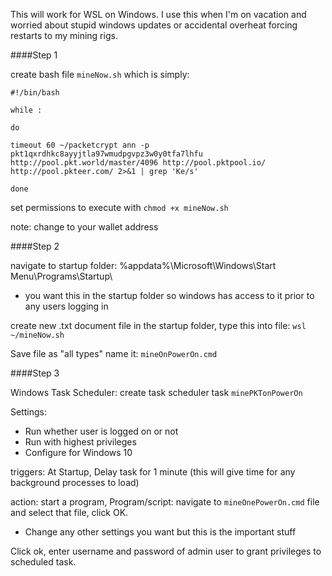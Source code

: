 This will work for WSL on Windows. I use this when I'm on vacation and worried about stupid windows updates or accidental overheat forcing restarts to my mining rigs.


####Step 1

create bash file `mineNow.sh` which is simply:

```
#!/bin/bash

while :

do

timeout 60 ~/packetcrypt ann -p pkt1qxrdhkc8ayyjtla97wmudpgvpz3w0y0tfa7lhfu http://pool.pkt.world/master/4096 http://pool.pktpool.io/ http://pool.pkteer.com/ 2>&1 | grep 'Ke/s'

done
```




set permissions to execute with `chmod +x mineNow.sh`

note: change to your wallet address




####Step 2

navigate to startup folder: %appdata%\Microsoft\Windows\Start Menu\Programs\Startup\

 - you want this in the startup folder so windows has access to it prior to any users logging in

create new .txt document file in the startup folder, type this into file: `wsl ~/mineNow.sh`

Save file as "all types" name it: `mineOnPowerOn.cmd`


####Step 3

Windows Task Scheduler:
create task scheduler task `minePKTonPowerOn`

Settings: 

- Run whether user is logged on or not
- Run with highest privileges
- Configure for Windows 10

triggers: At Startup, Delay task for 1 minute (this will give time for any background processes to load)

action: start a program, Program/script: navigate to `mineOnePowerOn.cmd` file and select that file, click OK.

- Change any other settings you want but this is the important stuff



Click ok, enter username and password of admin user to grant privileges to scheduled task.

